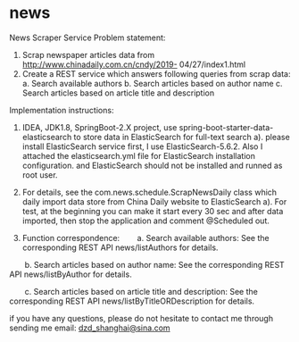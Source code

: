# news
News Scraper Service Problem statement: 
  1. Scrap newspaper articles data from http://www.chinadaily.com.cn/cndy/2019- 04/27/index1.html 
  2. Create a REST service which answers following queries from scrap data: 
      a. Search available authors 
      b. Search articles based on author name 
      c. Search articles based on article title and description



Implementation instructions:

1. IDEA, JDK1.8, SpringBoot-2.X project, use spring-boot-starter-data-elasticsearch to store data in ElasticSearch for full-text search 
        a). please install ElasticSearch service first, I use ElasticSearch-5.6.2. 
            Also I attached the elasticsearch.yml file for ElasticSearch installation configuration. 
            and ElasticSearch should not be installed and runned as root user. 

2. For details, see the com.news.schedule.ScrapNewsDaily class which daily import data store from China Daily website to ElasticSearch 
        a). For test, at the beginning you can make it start every 30 sec and after data imported, 
            then stop the application and comment @Scheduled out.

3. Function correspondence:
       a. Search available authors:
                See the corresponding REST API news/listAuthors for details.
                
       b. Search articles based on author name:
                See the corresponding REST API news/listByAuthor for details.
                
       c. Search articles based on article title and description:
                See the corresponding REST API news/listByTitleORDescription for details.



if you have any questions, please do not hesitate to contact me through sending me email:  dzd_shanghai@sina.com
